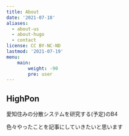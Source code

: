 ```yaml
---
title: About
date: '2021-07-18'
aliases:
  - about-us
  - about-hugo
  - contact
license: CC BY-NC-ND
lastmod: '2021-07-19'
menu:
    main: 
        weight: -90
        pre: user
---
```


## HighPon

愛知住みの分散システムを研究する(予定)のB4

色々やったことを記事にしていきたいと思います
